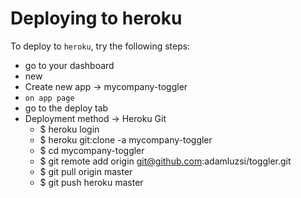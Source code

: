 # Deploying to heroku

To deploy to `heroku`, try the following steps:
* go to your dashboard
* new
* Create new app -> mycompany-toggler
* `on app page`
* go to the deploy tab
* Deployment method -> Heroku Git
	* $ heroku login
	* $ heroku git:clone -a mycompany-toggler
	* $ cd mycompany-toggler
	* $ git remote add origin git@github.com:adamluzsi/toggler.git
	* $ git pull origin master
	* $ git push heroku master
